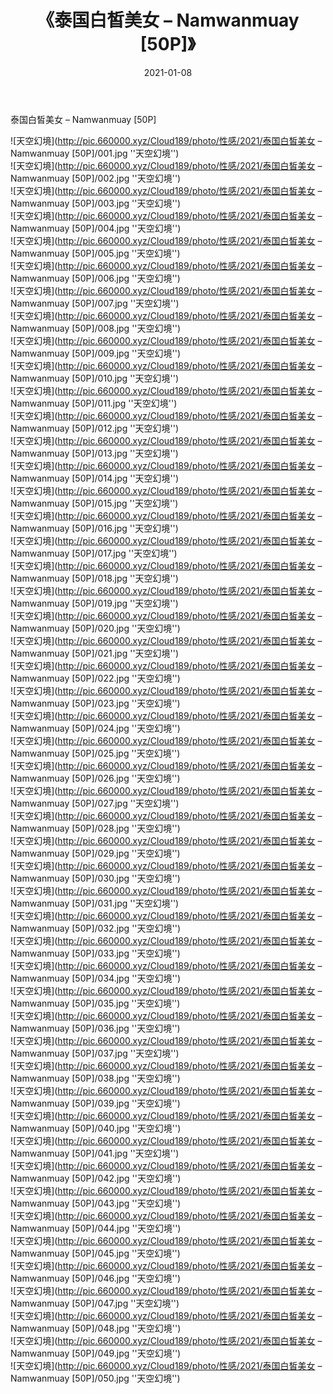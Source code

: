 ﻿---
layout: post
title:  《泰国白皙美女 – Namwanmuay [50P]》
date:   2021-01-08
img: http://pic.660000.xyz/Cloud189/photo/性感/2021/泰国白皙美女 – Namwanmuay [50P]/000.jpg
categories: [美女, 性感, 泳衣]
---

泰国白皙美女 – Namwanmuay [50P]



![天空幻境](http://pic.660000.xyz/Cloud189/photo/性感/2021/泰国白皙美女 – Namwanmuay [50P]/001.jpg ''天空幻境'') <br>
![天空幻境](http://pic.660000.xyz/Cloud189/photo/性感/2021/泰国白皙美女 – Namwanmuay [50P]/002.jpg ''天空幻境'') <br>
![天空幻境](http://pic.660000.xyz/Cloud189/photo/性感/2021/泰国白皙美女 – Namwanmuay [50P]/003.jpg ''天空幻境'') <br>
![天空幻境](http://pic.660000.xyz/Cloud189/photo/性感/2021/泰国白皙美女 – Namwanmuay [50P]/004.jpg ''天空幻境'') <br>
![天空幻境](http://pic.660000.xyz/Cloud189/photo/性感/2021/泰国白皙美女 – Namwanmuay [50P]/005.jpg ''天空幻境'') <br>
![天空幻境](http://pic.660000.xyz/Cloud189/photo/性感/2021/泰国白皙美女 – Namwanmuay [50P]/006.jpg ''天空幻境'') <br>
![天空幻境](http://pic.660000.xyz/Cloud189/photo/性感/2021/泰国白皙美女 – Namwanmuay [50P]/007.jpg ''天空幻境'') <br>
![天空幻境](http://pic.660000.xyz/Cloud189/photo/性感/2021/泰国白皙美女 – Namwanmuay [50P]/008.jpg ''天空幻境'') <br>
![天空幻境](http://pic.660000.xyz/Cloud189/photo/性感/2021/泰国白皙美女 – Namwanmuay [50P]/009.jpg ''天空幻境'') <br>
![天空幻境](http://pic.660000.xyz/Cloud189/photo/性感/2021/泰国白皙美女 – Namwanmuay [50P]/010.jpg ''天空幻境'') <br>
![天空幻境](http://pic.660000.xyz/Cloud189/photo/性感/2021/泰国白皙美女 – Namwanmuay [50P]/011.jpg ''天空幻境'') <br>
![天空幻境](http://pic.660000.xyz/Cloud189/photo/性感/2021/泰国白皙美女 – Namwanmuay [50P]/012.jpg ''天空幻境'') <br>
![天空幻境](http://pic.660000.xyz/Cloud189/photo/性感/2021/泰国白皙美女 – Namwanmuay [50P]/013.jpg ''天空幻境'') <br>
![天空幻境](http://pic.660000.xyz/Cloud189/photo/性感/2021/泰国白皙美女 – Namwanmuay [50P]/014.jpg ''天空幻境'') <br>
![天空幻境](http://pic.660000.xyz/Cloud189/photo/性感/2021/泰国白皙美女 – Namwanmuay [50P]/015.jpg ''天空幻境'') <br>
![天空幻境](http://pic.660000.xyz/Cloud189/photo/性感/2021/泰国白皙美女 – Namwanmuay [50P]/016.jpg ''天空幻境'') <br>
![天空幻境](http://pic.660000.xyz/Cloud189/photo/性感/2021/泰国白皙美女 – Namwanmuay [50P]/017.jpg ''天空幻境'') <br>
![天空幻境](http://pic.660000.xyz/Cloud189/photo/性感/2021/泰国白皙美女 – Namwanmuay [50P]/018.jpg ''天空幻境'') <br>
![天空幻境](http://pic.660000.xyz/Cloud189/photo/性感/2021/泰国白皙美女 – Namwanmuay [50P]/019.jpg ''天空幻境'') <br>
![天空幻境](http://pic.660000.xyz/Cloud189/photo/性感/2021/泰国白皙美女 – Namwanmuay [50P]/020.jpg ''天空幻境'') <br>
![天空幻境](http://pic.660000.xyz/Cloud189/photo/性感/2021/泰国白皙美女 – Namwanmuay [50P]/021.jpg ''天空幻境'') <br>
![天空幻境](http://pic.660000.xyz/Cloud189/photo/性感/2021/泰国白皙美女 – Namwanmuay [50P]/022.jpg ''天空幻境'') <br>
![天空幻境](http://pic.660000.xyz/Cloud189/photo/性感/2021/泰国白皙美女 – Namwanmuay [50P]/023.jpg ''天空幻境'') <br>
![天空幻境](http://pic.660000.xyz/Cloud189/photo/性感/2021/泰国白皙美女 – Namwanmuay [50P]/024.jpg ''天空幻境'') <br>
![天空幻境](http://pic.660000.xyz/Cloud189/photo/性感/2021/泰国白皙美女 – Namwanmuay [50P]/025.jpg ''天空幻境'') <br>
![天空幻境](http://pic.660000.xyz/Cloud189/photo/性感/2021/泰国白皙美女 – Namwanmuay [50P]/026.jpg ''天空幻境'') <br>
![天空幻境](http://pic.660000.xyz/Cloud189/photo/性感/2021/泰国白皙美女 – Namwanmuay [50P]/027.jpg ''天空幻境'') <br>
![天空幻境](http://pic.660000.xyz/Cloud189/photo/性感/2021/泰国白皙美女 – Namwanmuay [50P]/028.jpg ''天空幻境'') <br>
![天空幻境](http://pic.660000.xyz/Cloud189/photo/性感/2021/泰国白皙美女 – Namwanmuay [50P]/029.jpg ''天空幻境'') <br>
![天空幻境](http://pic.660000.xyz/Cloud189/photo/性感/2021/泰国白皙美女 – Namwanmuay [50P]/030.jpg ''天空幻境'') <br>
![天空幻境](http://pic.660000.xyz/Cloud189/photo/性感/2021/泰国白皙美女 – Namwanmuay [50P]/031.jpg ''天空幻境'') <br>
![天空幻境](http://pic.660000.xyz/Cloud189/photo/性感/2021/泰国白皙美女 – Namwanmuay [50P]/032.jpg ''天空幻境'') <br>
![天空幻境](http://pic.660000.xyz/Cloud189/photo/性感/2021/泰国白皙美女 – Namwanmuay [50P]/033.jpg ''天空幻境'') <br>
![天空幻境](http://pic.660000.xyz/Cloud189/photo/性感/2021/泰国白皙美女 – Namwanmuay [50P]/034.jpg ''天空幻境'') <br>
![天空幻境](http://pic.660000.xyz/Cloud189/photo/性感/2021/泰国白皙美女 – Namwanmuay [50P]/035.jpg ''天空幻境'') <br>
![天空幻境](http://pic.660000.xyz/Cloud189/photo/性感/2021/泰国白皙美女 – Namwanmuay [50P]/036.jpg ''天空幻境'') <br>
![天空幻境](http://pic.660000.xyz/Cloud189/photo/性感/2021/泰国白皙美女 – Namwanmuay [50P]/037.jpg ''天空幻境'') <br>
![天空幻境](http://pic.660000.xyz/Cloud189/photo/性感/2021/泰国白皙美女 – Namwanmuay [50P]/038.jpg ''天空幻境'') <br>
![天空幻境](http://pic.660000.xyz/Cloud189/photo/性感/2021/泰国白皙美女 – Namwanmuay [50P]/039.jpg ''天空幻境'') <br>
![天空幻境](http://pic.660000.xyz/Cloud189/photo/性感/2021/泰国白皙美女 – Namwanmuay [50P]/040.jpg ''天空幻境'') <br>
![天空幻境](http://pic.660000.xyz/Cloud189/photo/性感/2021/泰国白皙美女 – Namwanmuay [50P]/041.jpg ''天空幻境'') <br>
![天空幻境](http://pic.660000.xyz/Cloud189/photo/性感/2021/泰国白皙美女 – Namwanmuay [50P]/042.jpg ''天空幻境'') <br>
![天空幻境](http://pic.660000.xyz/Cloud189/photo/性感/2021/泰国白皙美女 – Namwanmuay [50P]/043.jpg ''天空幻境'') <br>
![天空幻境](http://pic.660000.xyz/Cloud189/photo/性感/2021/泰国白皙美女 – Namwanmuay [50P]/044.jpg ''天空幻境'') <br>
![天空幻境](http://pic.660000.xyz/Cloud189/photo/性感/2021/泰国白皙美女 – Namwanmuay [50P]/045.jpg ''天空幻境'') <br>
![天空幻境](http://pic.660000.xyz/Cloud189/photo/性感/2021/泰国白皙美女 – Namwanmuay [50P]/046.jpg ''天空幻境'') <br>
![天空幻境](http://pic.660000.xyz/Cloud189/photo/性感/2021/泰国白皙美女 – Namwanmuay [50P]/047.jpg ''天空幻境'') <br>
![天空幻境](http://pic.660000.xyz/Cloud189/photo/性感/2021/泰国白皙美女 – Namwanmuay [50P]/048.jpg ''天空幻境'') <br>
![天空幻境](http://pic.660000.xyz/Cloud189/photo/性感/2021/泰国白皙美女 – Namwanmuay [50P]/049.jpg ''天空幻境'') <br>
![天空幻境](http://pic.660000.xyz/Cloud189/photo/性感/2021/泰国白皙美女 – Namwanmuay [50P]/050.jpg ''天空幻境'') <br>
